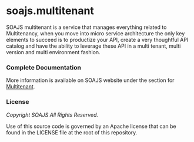 # soajs.multitenant

SOAJS multitenant is a service that manages everything related to Multitenancy, when you move into micro service architecture the only key elements to succeed is to productize your API, create a very thoughtful API catalog and have the ability to leverage these API in a multi tenant, multi version and multi environment fashion.

### Complete Documentation
More information is available on SOAJS website under the section for [Multitenant](https://soajsorg.atlassian.net/wiki/x/TAAfVQ).

### License
*Copyright SOAJS All Rights Reserved.*

Use of this source code is governed by an Apache license that can be found in the LICENSE file at the root of this repository.
